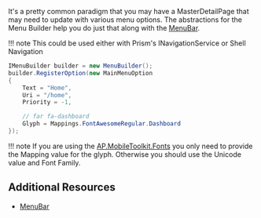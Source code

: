 It's a pretty common paradigm that you may have a MasterDetailPage that may need to update with various menu options. The abstractions for the Menu Builder help you do just that along with the [MenuBar](../controls/menubar.md).

!!! note
    This could be used either with Prism's INavigationService or Shell Navigation

```csharp
IMenuBuilder builder = new MenuBuilder();
builder.RegisterOption(new MainMenuOption
{
    Text = "Home",
    Uri = "/home",
    Priority = -1,

    // far fa-dashboard
    Glyph = Mappings.FontAwesomeRegular.Dashboard
});
```

!!! note
    If you are using the [AP.MobileToolkit.Fonts](../fonts/index.md) you only need to provide the Mapping value for the glyph. Otherwise you should use the Unicode value and Font Family.

## Additional Resources

- [MenuBar](../controls/menubar.md)